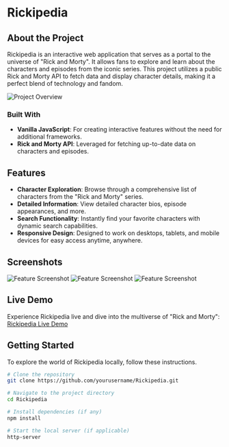 # Rickipedia

## About the Project
Rickipedia is an interactive web application that serves as a portal to the universe of "Rick and Morty". It allows fans to explore and learn about the characters and episodes from the iconic series. This project utilizes a public Rick and Morty API to fetch data and display character details, making it a perfect blend of technology and fandom.

![Project Overview](https://firebasestorage.googleapis.com/v0/b/rickipedia-3ce75.appspot.com/o/Captura%20de%20ecr%C3%A3%202023-12-15%20180935.png?alt=media&token=4485b543-017e-437a-a35e-d01eeb291086)

### Built With
- **Vanilla JavaScript**: For creating interactive features without the need for additional frameworks.
- **Rick and Morty API**: Leveraged for fetching up-to-date data on characters and episodes.

## Features
- **Character Exploration**: Browse through a comprehensive list of characters from the "Rick and Morty" series.
- **Detailed Information**: View detailed character bios, episode appearances, and more.
- **Search Functionality**: Instantly find your favorite characters with dynamic search capabilities.
- **Responsive Design**: Designed to work on desktops, tablets, and mobile devices for easy access anytime, anywhere.

## Screenshots
![Feature Screenshot](https://firebasestorage.googleapis.com/v0/b/rickipedia-3ce75.appspot.com/o/Captura%20de%20ecr%C3%A3%202023-12-15%20181316.png?alt=media&token=1a122be0-7693-4115-8686-dd7f6b2c007c)
![Feature Screenshot](https://firebasestorage.googleapis.com/v0/b/rickipedia-3ce75.appspot.com/o/Captura%20de%20ecr%C3%A3%202023-12-15%20181331.png?alt=media&token=5d38315e-9423-4966-a97d-4baa28089a91)
![Feature Screenshot](https://firebasestorage.googleapis.com/v0/b/rickipedia-3ce75.appspot.com/o/Captura%20de%20ecr%C3%A3%202023-12-15%20181303.png?alt=media&token=8e3208fd-dc11-4dce-bfb5-07337dd00227)

## Live Demo
Experience Rickipedia live and dive into the multiverse of "Rick and Morty":
[Rickipedia Live Demo](https://rickipedia-yourdemo.vercel.app/)

## Getting Started
To explore the world of Rickipedia locally, follow these instructions.

```bash
# Clone the repository
git clone https://github.com/yourusername/Rickipedia.git

# Navigate to the project directory
cd Rickipedia

# Install dependencies (if any)
npm install

# Start the local server (if applicable)
http-server

